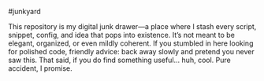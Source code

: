 #junkyard

This repository is my digital junk drawer—a place where I stash every script, snippet, config, and idea that pops into existence. It’s not meant to be elegant, organized, or even mildly coherent. If you stumbled in here looking for polished code, friendly advice: back away slowly and pretend you never saw this.
That said, if you do find something useful... huh, cool. Pure accident, I promise.
